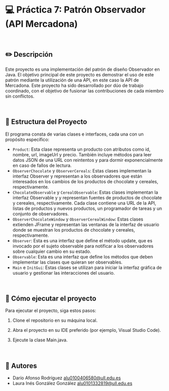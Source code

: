 # 💻 Práctica 7: Patrón Observador (API Mercadona)

<br />

## ✏️ Descripción

Este proyecto es una implementación del patrón de diseño Observador en Java. El objetivo principal de este proyecto es demostrar el uso de este patrón mediante la utilización de una API, en este caso la API de Mercadona. Este proyecto ha sido desarrollado por dúo de trabajo coordinado, con el objetivo de fusionar las contribuciones de cada miembro sin conflictos.

<br />

## 📂 Estructura del Proyecto

El programa consta de varias clases e interfaces, cada una con un propósito específico:

- `Product`: Esta clase representa un producto con atributos como id, nombre, url, imageUrl y precio. También incluye métodos para leer datos JSON de una URL con reintentos y para dormir exponencialmente en caso de fallos de lectura.
- `ObserverChocolate` y `ObserverCereals`: Estas clases implementan la interfaz Observer y representan a los observadores que están interesados en los cambios de los productos de chocolate y cereales, respectivamente.
- `ChocolateObservable` y `CerealObservable`: Estas clases implementan la interfaz Observable y y representan fuentes de productos de chocolate y cereales, respectivamente. Cada clase contiene una URL de la API, listas de productos y nuevos productos, un programador de tareas y un conjunto de observadores.
- `ObserverChocolateWindow` y `ObserverCerealWindow`: Estas clases extienden JFrame y representan las ventanas de la interfaz de usuario donde se muestran los productos de chocolate y cereales, respectivamente.
- `Observer`: Esta es una interfaz que define el método update, que es invocado por el sujeto observable para notificar a los observadores sobre cualquier cambio en su estado.
- `Observable`: Esta es una interfaz que define los métodos que deben implementar las clases que quieran ser observables.
- `Main` e `InitGui`: Estas clases se utilizan para iniciar la interfaz gráfica de usuario y gestionar las interacciones del usuario.

<br />

## 🔧 Cómo ejecutar el proyecto

Para ejecutar el proyecto, siga estos pasos:

1. Clone el repositorio en su máquina local.

2. Abra el proyecto en su IDE preferido (por ejemplo, Visual Studio Code).

3. Ejecute la clase Main.java.

<br />

## 👥 Autores

- Darío Afonso Rodríguez alu0100406580@ull.edu.es
- Laura Inés González González alu0101332819@ull.edu.es
